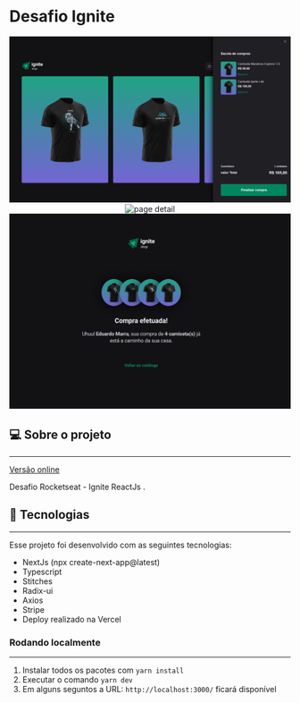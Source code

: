 # Desafio Ignite

<div align="center">
  <img
    width="768px"
    height="auto"
    alt="Homepage"
    title="HomePage"
    src="./src/assets/home_and_cart_ignite_shop.JPG"
  />
</div>
<div align="center">
  <img
    width="768px"
    height="auto"
    alt="page detail "
    title="Page Details"
    src="./src/assets/page_detalis.JPG"
  />
</div>
<div align="center">
  <img
    width="768px"
    height="auto"
    alt="page seccess"
    title="Page Success"
    src="./src/assets/page_success.JPG"
  />
</div>

## 💻 Sobre o projeto

---

<a href="https://github-blog-emarra.vercel.app/" target="_blank">Versão online</a>

Desafio Rocketseat - Ignite ReactJs .

## 🚀 Tecnologias

---

Esse projeto foi desenvolvido com as seguintes tecnologias:

- NextJs (npx create-next-app@latest)
- Typescript
- Stitches
- Radix-ui
- Axios
- Stripe
- Deploy realizado na Vercel

### Rodando localmente

---

1. Instalar todos os pacotes com `yarn install`
2. Executar o comando `yarn dev`
3. Em alguns seguntos a URL: `http://localhost:3000/` ficará disponível